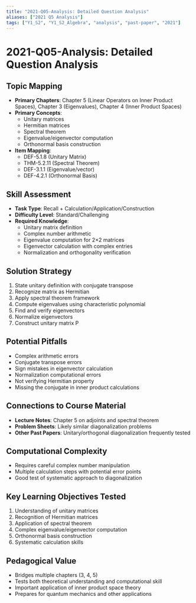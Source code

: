 ```yaml
---
title: "2021-Q05-Analysis: Detailed Question Analysis"
aliases: ["2021 Q5 Analysis"]
tags: ["Y1_S2", "Y1_S2_Algebra", "analysis", "past-paper", "2021"]
---
```


# 2021-Q05-Analysis: Detailed Question Analysis

## Topic Mapping
- **Primary Chapters**: Chapter 5 (Linear Operators on Inner Product Spaces), Chapter 3 (Eigenvalues), Chapter 4 (Inner Product Spaces)
- **Primary Concepts**: 
  - Unitary matrices
  - Hermitian matrices
  - Spectral theorem
  - Eigenvalue/eigenvector computation
  - Orthonormal basis construction
- **Item Mapping**: 
  - DEF-5.1.8 (Unitary Matrix)
  - THM-5.2.11 (Spectral Theorem)
  - DEF-3.1.1 (Eigenvalue/vector)
  - DEF-4.2.1 (Orthonormal Basis)

## Skill Assessment
- **Task Type**: Recall + Calculation/Application/Construction
- **Difficulty Level**: Standard/Challenging
- **Required Knowledge**: 
  - Unitary matrix definition
  - Complex number arithmetic
  - Eigenvalue computation for 2×2 matrices
  - Eigenvector calculation with complex entries
  - Normalization and orthogonality verification

## Solution Strategy
1. State unitary definition with conjugate transpose
2. Recognize matrix as Hermitian
3. Apply spectral theorem framework
4. Compute eigenvalues using characteristic polynomial
5. Find and verify eigenvectors
6. Normalize eigenvectors
7. Construct unitary matrix P

## Potential Pitfalls
- Complex arithmetic errors
- Conjugate transpose errors
- Sign mistakes in eigenvector calculation
- Normalization computational errors
- Not verifying Hermitian property
- Missing the conjugate in inner product calculations

## Connections to Course Material
- **Lecture Notes**: Chapter 5 on adjoints and spectral theorem
- **Problem Sheets**: Likely similar diagonalization problems
- **Other Past Papers**: Unitary/orthogonal diagonalization frequently tested

## Computational Complexity
- Requires careful complex number manipulation
- Multiple calculation steps with potential error points
- Good test of systematic approach to diagonalization

## Key Learning Objectives Tested
1. Understanding of unitary matrices
2. Recognition of Hermitian matrices
3. Application of spectral theorem
4. Complex eigenvalue/eigenvector computation
5. Orthonormal basis construction
6. Systematic calculation skills

## Pedagogical Value
- Bridges multiple chapters (3, 4, 5)
- Tests both theoretical understanding and computational skill
- Important application of inner product space theory
- Prepares for quantum mechanics and other applications

